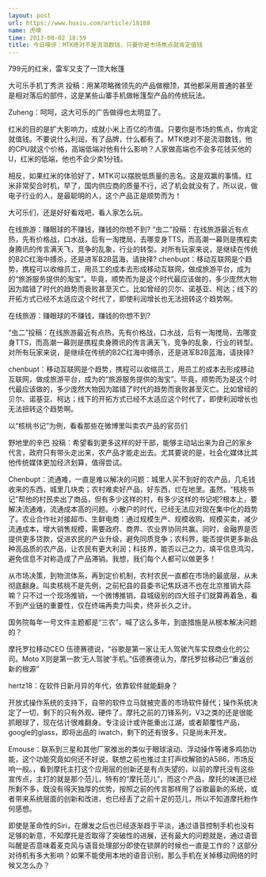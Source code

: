 ```yaml
---
layout: post
url: https://www.huxiu.com/article/18188
name: 虎嗅
time: 2013-08-02 18:59
title: 今日嗅评：MTK绝对不是流泪数钱，只要你是市场焦点就肯定值钱
---
```

799元的红米，雷军又支了一顶大帐篷

大可乐手机丁秀洪 投稿：用某项略微领先的产品做棚顶，其他都采用普通的甚至是相对落后的部件，这是某些山寨手机做帐篷型产品的传统玩法。

Zuheng：呵呵，这大可乐的广告做得也太明显了。

红米的目的是扩大影响力，成就小米上百亿的市值。只要你是市场的焦点，你肯定就值钱。不要说什么利润，有了品牌，什么都有了。MTK绝对不是流泪数钱，他的CPU就这个价格，高端低端对他有什么影响？人家做高端也不会多花钱买他的U，红米的低端，他也不会少卖1分钱。

相反，如果红米的体验好了，MTK可以摆脱低质量的恶名。这是双赢的事情。红米非常契合时机，早了，国内供应商的质量不行，迟了机会就没有了，所以说，做电子行业的人，是最聪明的人，这个产品正是顺势而为！

大可乐们，还是好好看戏吧，看人家怎么玩。

在线旅游：赚眼球的不赚钱，赚钱的你想不到? “虫二”投稿：在线旅游最近有点热，先有价格战，口水战，后有一淘搅局，去哪变身TTS，而高潮一幕则是携程卖身腾讯的传言满天飞，竞争的乱象，行业的转型。对所有玩家来说，是继续在传统的B2C红海中搏杀，还是进军B2B蓝海，请抉择? chenbupt：移动互联网是个趋势，携程可以收缩员工，用员工的成本去形成移动互联网，做成旅游平台，成为的“旅游服务提供的淘宝”。毕竟，顺势而为是这个时代最应该做的，多少庞然大物因为踏错了时代的趋势而衰败甚至灭亡。比如曾经的贝尔、诺基亚、柯达；线下的开拓方式已经不太适应这个时代了，即使利润增长也无法扭转这个趋势啊。

在线旅游：赚眼球的不赚钱，赚钱的你想不到?

“虫二”投稿：在线旅游最近有点热，先有价格战，口水战，后有一淘搅局，去哪变身TTS，而高潮一幕则是携程卖身腾讯的传言满天飞，竞争的乱象，行业的转型。对所有玩家来说，是继续在传统的B2C红海中搏杀，还是进军B2B蓝海，请抉择?

chenbupt：移动互联网是个趋势，携程可以收缩员工，用员工的成本去形成移动互联网，做成旅游平台，成为的“旅游服务提供的淘宝”。毕竟，顺势而为是这个时代最应该做的，多少庞然大物因为踏错了时代的趋势而衰败甚至灭亡。比如曾经的贝尔、诺基亚、柯达；线下的开拓方式已经不太适应这个时代了，即使利润增长也无法扭转这个趋势啊。

以“核桃书记”为例，看看那些在微博里叫卖农产品的官员们

野地里的辛巴 投稿：希望看到更多这样的好干部，能够主动站出来为自己的家乡代言，政府只有带头走出来，农产品才能走出去。尤其要说的是，社会化媒体比其他传统媒体更加经济划算，值得尝试。

Chenbupt：流通难，一直是难以解决的问题：城里人买不到好的农产品，几毛钱收来的东西，城里几块卖；农村难卖好产品，好东西，烂在地里。虽然，“核桃书记”帮他的村民卖出了商品，但有多少这样的村，有多少这样的书记呢?根本上，要解决流通难，流通成本高的问题。小散户的时代，已经无法应对现在集中化的趋势了。农业合作社对接超市、生鲜电商：通过规模生产、规模收购、规模买卖，减少流通成本，增大销售规模，需要政府、商界、农业界协同共赢。同时，金融界是否提供更多贷款，促进农民的产业升级，避免同质竞争；农科界，能否提供更多新品种高品质的农产品，让农民有更大利润；科技界，能否以己之力，填平信息鸿沟，避免信息不对称造成了产品滞销。我想，我们每个人都可以做更多！

从市场决策，到物流体系，再到定价机制，农村农民一直都在市场的最底层，从未彻底翻身。叫卖核桃不是先例，之前杞县的县委书记焦跃进不也在北京推销大蒜嘛？只不过一个现场推销，一个微博推销，县城级别的四大班子们就算再着急，看不到产业链的重要性，仅在终端再卖力叫卖，终非长久之计。

国务院每年一号文件主题都是“三农”，喊了这么多年，到底措施是从根本解决问题的？

摩托罗拉移动CEO 伍德赛德说，“谷歌是第一家让无人驾驶汽车实现商业化的公司。Moto X则是第一款‘无人驾驶’手机。”伍德赛德认为，摩托罗拉移动已“重返创新的根源”

hertz18：在软件日新月异的年代，依靠软件就能翻身？

开放式操作系统的支持下，自带的软件立马就被完善的市场软件替代；操作系统决定了一切，剩下的只有外观、硬件了。摩托之前的刀锋系列，V3之类的还是很能抓眼球了，现在估计很难翻身。专注设计或许能重出江湖，或者颠覆性产品，google的glass，即将出品的 iwatch，剩下的还有很多，只是尚未开发。

Emouse：联系到三星和其他厂家推出的类似于眼球滚动、浮动操作等诸多鸡肋功能，这个功能究竟如何还不好说，联想之前也推过主打声纹解锁的A586，市场反响一般。，看到摩托主打这个应用层的创新还是有点失望的，以前的摩托没有这些宣传点，主打的就是那个范儿，特有的“摩托范儿”，而这个产品，摩托的味道已经所剩不多，既没有得天独厚的优势，按照之前的传言那样用了谷歌最新的系统，或者带来系统层面的创新和改进，也已经丢了之前十足的范儿，所以不知道摩托粉作何感想。

即使是革命性的Siri，在爆发之后也已经逐渐趋于平淡，通过语音控制手机也没有足够的新意，不知摩托是否取得了突破性的进展，还有最大的问题就是，通过语音叫醒是否意味着麦克风与语音处理部分即使在锁屏的时候也一直是工作的？这部分对待机有多大影响？如果不能使用本地的语音识别，那么手机在关掉移动网络的时候又怎么办？

